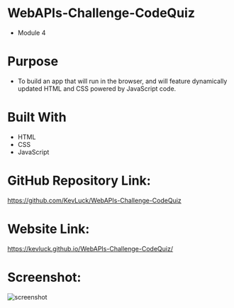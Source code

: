 # WebAPIs-Challenge-CodeQuiz
* Module 4

# Purpose
* To build an app that will run in the browser, and will feature dynamically updated HTML and CSS powered by JavaScript code.

# Built With
* HTML
* CSS
* JavaScript

# GitHub Repository Link:
https://github.com/KevLuck/WebAPIs-Challenge-CodeQuiz

# Website Link:
https://kevluck.github.io/WebAPIs-Challenge-CodeQuiz/

# Screenshot:

![screenshot](https://github.com/KevLuck/WebAPIs-Challenge-CodeQuiz/assets/116979866/3fce259f-8c6d-4895-909b-ae6627d0815d)
